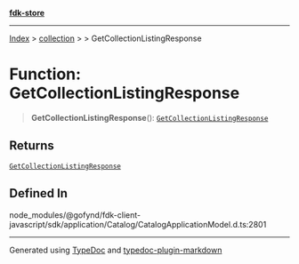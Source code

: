 [**fdk-store**](../../../README.md)
***

[Index](../../../API.md) > [collection](../../README.md) > [<internal>](../README.md) > GetCollectionListingResponse

# Function: GetCollectionListingResponse

> **GetCollectionListingResponse**(): [`GetCollectionListingResponse`](../type-aliases/type-alias.GetCollectionListingResponse.md)

## Returns

[`GetCollectionListingResponse`](../type-aliases/type-alias.GetCollectionListingResponse.md)

## Defined In

node\_modules/@gofynd/fdk-client-javascript/sdk/application/Catalog/CatalogApplicationModel.d.ts:2801

***
Generated using [TypeDoc](https://typedoc.org/) and [typedoc-plugin-markdown](https://www.npmjs.com/package/typedoc-plugin-markdown)
